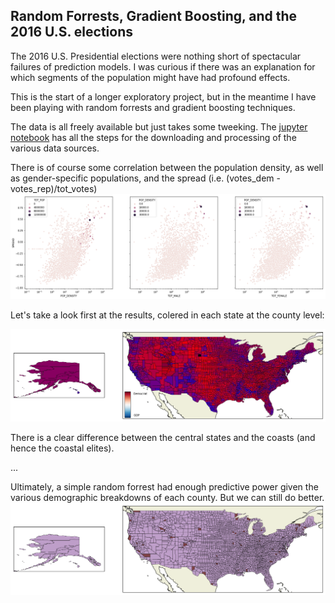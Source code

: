 ## Random Forrests, Gradient Boosting, and the 2016 U.S. elections

The 2016 U.S. Presidential elections were nothing short of spectacular failures of prediction models. I was curious if there was an explanation for which segments of the population might have had profound effects. 

This is the start of a longer exploratory project, but in the meantime I have been playing with random forrests and gradient boosting techniques.

The data is all freely available but just takes some tweeking.
The [jupyter notebook](https://github.com/arjology/data_science/blob/master/voting_census/US%20voting%20and%20census.ipynb) has all the steps for the downloading and processing of the various data sources. 

There is of course some correlation between the population density, as well as gender-specific populations, and the spread (i.e. (votes_dem - votes_rep)/tot_votes)
![Pops vs Spread](https://github.com/arjology/data_science/blob/master/figures/US_voting_spread_vols_vs_pop_density.png)

Let's take a look first at the results, colered in each state at the county level:

![Percent Democrat and Republican](https://github.com/arjology/data_science/blob/master/figures/US_voting_pct_gop_dem.png) 

There is a clear difference between the central states and the coasts (and hence the coastal elites).

...

Ultimately, a simple random forrest had enough predictive power given the various demographic breakdowns of each county. But we can still do better.
![Random forrest predictions](https://github.com/arjology/data_science/blob/master/figures/US_voting_RF_binary_classification.png)
